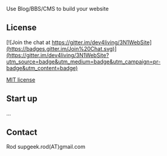 Use Blog/BBS/CMS to build your website

## License

[![Join the chat at https://gitter.im/dev4living/3N1WebSite](https://badges.gitter.im/Join%20Chat.svg)](https://gitter.im/dev4living/3N1WebSite?utm_source=badge&utm_medium=badge&utm_campaign=pr-badge&utm_content=badge)

[MIT license](http://opensource.org/licenses/MIT)

## Start up

...



## Contact

Rod supgeek.rod(AT)gmail.com
